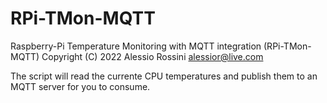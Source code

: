 # RPi-TMon-MQTT

Raspberry-Pi Temperature Monitoring with MQTT integration (RPi-TMon-MQTT)
Copyright (C) 2022 Alessio Rossini alessior@live.com

The script will read the currente CPU temperatures and publish them to an MQTT server for you to consume.
